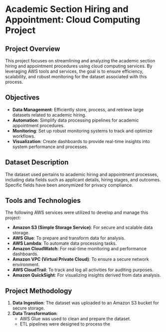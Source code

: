 # Academic Section Hiring and Appointment: Cloud Computing Project

## Project Overview
This project focuses on streamlining and analyzing the academic section hiring and appointment procedures using cloud computing services. By leveraging AWS tools and services, the goal is to ensure efficiency, scalability, and robust monitoring for the dataset associated with this process.

## Objectives
- **Data Management**: Efficiently store, process, and retrieve large datasets related to academic hiring.
- **Automation**: Simplify data processing pipelines for academic appointment procedures.
- **Monitoring**: Set up robust monitoring systems to track and optimize workflows.
- **Visualization**: Create dashboards to provide real-time insights into system performance and processes.

## Dataset Description
The dataset used pertains to academic hiring and appointment processes, including data fields such as applicant details, hiring stages, and outcomes. Specific fields have been anonymized for privacy compliance.

## Tools and Technologies
The following AWS services were utilized to develop and manage this project:
- **Amazon S3 (Simple Storage Service)**: For secure and scalable data storage.
- **AWS Glue**: To prepare and transform data for analysis.
- **AWS Lambda**: To automate data processing tasks.
- **Amazon CloudWatch**: For real-time monitoring and performance dashboards.
- **Amazon VPC (Virtual Private Cloud)**: To ensure a secure network environment.
- **AWS CloudTrail**: To track and log all activities for auditing purposes.
- **Amazon QuickSight**: For visualizing insights derived from data analysis.

## Project Methodology
1. **Data Ingestion**: The dataset was uploaded to an Amazon S3 bucket for secure storage.
2. **Data Transformation**:
   - AWS Glue was used to clean and prepare the dataset.
   - ETL pipelines were designed to process the

